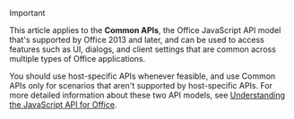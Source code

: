 > [!IMPORTANT]
> This article applies to the **Common APIs**, the Office JavaScript API model that's supported by Office 2013 and later, and can be used to access features such as UI, dialogs, and client settings that are common across multiple types of Office applications. 
> 
> You should use host-specific APIs whenever feasible, and use Common APIs only for scenarios that aren't supported by host-specific APIs. For more detailed information about these two API models, see [Understanding the JavaScript API for Office](../develop/understanding-the-javascript-api-for-office.md).